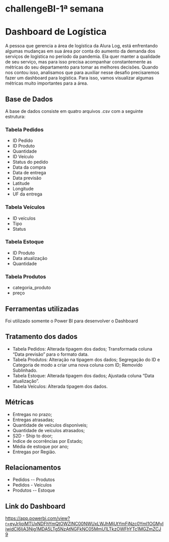 # challengeBI-1ª semana

<H1>Dashboard de Logística</H1>

A pessoa que gerencia a área de logística da Alura Log, está enfrentando algumas mudanças em sua área por conta do aumento da demanda dos serviços de logística no período da pandemia. Ela quer manter a qualidade de seu serviço, mas para isso precisa acompanhar constantemente as métricas do seu departamento para tomar as melhores decisões. Quando nos contou isso, analisamos que para auxiliar nesse desafio precisaremos fazer um dashboard para logística. Para isso, vamos visualizar algumas métricas muito importantes para a área.

<h2>Base de Dados</h2>

A base de dados consiste em quatro arquivos .csv com a seguinte estrutura:


<h3>Tabela Pedidos</h3>
<ul>
  <li>ID Pedido</li>
  <li>ID Produto</li>
  <li>Quantidade</li>
  <li>ID Veículo</li>
  <li>Status do pedido</li>
  <li>Data da compra</li>
  <li>Data de entrega</li>
  <li>Data previsão</li>
  <li>Latitude</li>
  <li>Longitude</li>
  <li>UF da entrega</li>
</ul>

<h3>Tabela Veículos</h3>
<ul>
  <li>ID veículos</li>
  <li>Tipo</li>
  <li>Status</li>
</ul>
  
<h3>Tabela Estoque</h3>
<ul>
<li>ID Produto</li>
<li>Data atualização</li>
<li>Quantidade</li>
</ul>

<h3>Tabela Produtos</h3>
<ul>
  <li>categoria_produto</li>
  <li>preço</li>
</ul>

<h2>Ferramentas utilizadas</h2>

Foi utilizado somente o Power BI para desenvolver o Dashboard

<h2>Tratamento dos dados</h2>
<ul>
  <li>Tabela Pedidos: Alterada tipagem dos dados; Transformada coluna “Data previsão” para o formato data.</li>
  <li>Tabela Produtos: Alteração na tipagem dos dados; Segregação do ID e Categoria de modo a criar uma nova coluna com ID; Removido Sublinhado.</li>
  <li>Tabela Estoque: Alterada tipagem dos dados; Ajustada coluna “Data atualização”.</li>
  <li>Tabela Veículos: Alterada tipagem dos dados.</li>
</ul>

<h2>Métricas</h2>
<ul>
  <li>Entregas no prazo;</li>
  <li>Entregas atrasadas;</li>
  <li>Quantidade de veículos disponíveis;</li>
  <li>Quantidade de veículos atrasados;</li>
  <li>S2D - Ship to door;</li>
  <li>Índice de ocorrências por Estado;</li>
  <li>Média de estoque por ano;</li>
  <li>Entregas por Região.</li>
</ul>

<h2>Relacionamentos</h2>
<ul>
  <li>Pedidos -- Produtos</li>
  <li>Pedidos - Veículos</li>
  <li>Produtos -- Estoque</li>
</ul>

<h2>Link do Dashboard</h2>

https://app.powerbi.com/view?r=eyJrIjoiMTUxNDFhYmQtOWZlNC00NWUxLWJhMjUtYmFjNzc0YmI1OGMyIiwidCI6IjA3Njg1MDA5LTg5NzAtNGFkNC05MmU1LTkzOWFhYTc1MGZmZCJ9

